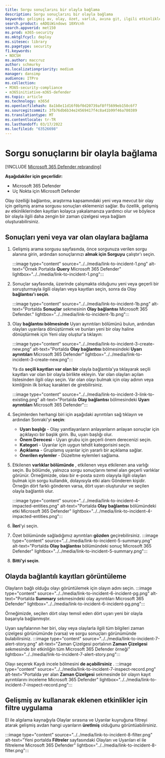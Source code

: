 ```yaml
---
title: Sorgu sonuçlarını bir olayla bağlama
description: Sorgu sonuçlarını bir olayla bağlama
keywords: gelişmiş av, olay, özet, varlık, avına git, ilgili etkinlikler, tehdit avı, siber tehdit araması, arama, sorgu, telemetri, Microsoft 365, Microsoft 365 Defender
search.product: eADQiWindows 10XVcnh
search.appverid: met150
ms.prod: m365-security
ms.mktglfcycl: deploy
ms.sitesec: library
ms.pagetype: security
f1.keywords:
- NOCSH
ms.author: maccruz
author: schmurky
ms.localizationpriority: medium
manager: dansimp
audience: ITPro
ms.collection:
- M365-security-compliance
- m365initiative-m365-defender
ms.topic: article
ms.technology: m365d
ms.openlocfilehash: 8a1b8e11d16f0bf0d20739af8ff5699eb150c6f7
ms.sourcegitcommit: 3fb76db6b34e24569417f4c8a41b99f46a780389
ms.translationtype: MT
ms.contentlocale: tr-TR
ms.lasthandoff: 03/17/2022
ms.locfileid: "63526698"
---
```

# <a name="link-query-results-to-an-incident"></a>Sorgu sonuçlarını bir olayla bağlama

[!INCLUDE [Microsoft 365 Defender rebranding](../includes/microsoft-defender.md)]


**Aşağıdakiler için geçerlidir:**
- Microsoft 365 Defender
- Uç Nokta için Microsoft Defender

Olay özelliği bağlantısı, araştırma kapsamındaki yeni veya mevcut bir olay için gelişmiş arama sorgusu sonuçları eklemenizi sağlar. Bu özellik, gelişmiş av etkinliklerinden kayıtları kolayca yakalamanıza yardımcı olur ve böylece bir olayla ilgili daha zengin bir zaman çizelgesi veya bağlam oluşturabilirsiniz. 

## <a name="link-results-to-new-or-existing-incidents"></a>Sonuçları yeni veya var olan olaylara bağlama

1. Gelişmiş arama sorgusu sayfasında, önce sorgunuza verilen sorgu alanına girin, ardından sonuçlarınızı **almak için Sorguyu** çalıştır'ı seçin.

    :::image type="content" source="../../media/link-to-incident-1.png" alt-text="Örnek Portalda **Query** Microsoft 365 Defender" lightbox="../../media/link-to-incident-1.png":::

2. Sonuçlar sayfasında, üzerinde çalışmakta olduğunu yeni veya geçerli bir soruşturmayla ilgili olayları veya kayıtları seçin, sonra da Olay **bağlantısı'ı seçin**.

    :::image type="content" source="../../media/link-to-incident-1b.png" alt-text="Portalda **Sonuçlar** sekmesinin **Olay bağlantısı** Microsoft 365 Defender." lightbox="../../media/link-to-incident-1b.png":::

3. Olay **bağlantısı bölmesinde** Uyarı ayrıntıları bölümünü bulun, ardından olayları uyarılara dönüştürmek ve  bunları yeni bir olay haline dönüştürmek için Yeni olay oluştur'a tıklayın:

    :::image type="content" source="../../media/link-to-incident-3-create-new.png" alt-text="Portalda **Olay bağlantısı** bölmesindeki **Uyarı ayrıntıları** Microsoft 365 Defender" lightbox="../../media/link-to-incident-3-create-new.png":::
    
    Ya da **seçili kayıtları var olan bir** olayla bağlantıla'ya tıklayarak seçili kayıtları var olan bir olayla birlikte ekleyin. Var olan olayları açılan listesinden ilgili olayı seçin. Var olan olayı bulmak için olay adının veya kimliğinin ilk birkaç karakteri de girebilirsiniz. 

    :::image type="content" source="../../media/link-to-incident-3-link-to-existing.png" alt-text="Portalda **Olay bağlantısı** bölmesindeki **Uyarı ayrıntıları** Microsoft 365 Defender":::

4. Seçimlerden herhangi biri için aşağıdaki ayrıntıları sağ tıklayın ve ardından Sonraki'yi **seçin**:
      - **Uyarı başlığı** - Olay yanıtlayanların anlayanların anlayan sonuçlar için açıklayıcı bir başlık girin. Bu, uyarı başlığı olur.
      - **Önem Derecesi** - Uyarı grubu için geçerli önem derecenizi seçin.
      - **Kategori** - Uyarılar için uygun tehdit kategorisini seçin.
      - **Açıklama** - Gruplamış uyarılar için yararlı bir açıklama sağlar.
      - **Önerilen eylemler** - Düzeltme eylemleri sağlama.

5. Etkilenen **varlıklar bölümünde** , etkilenen veya etkilenen ana varlığı seçin. Bu bölümde, yalnızca sorgu sonuçlarını temel alan geçerli varlıklar görünür. Örneğimizde, olası bir e-posta sızıntı olayıyla ilgili olayları bulmak için sorgu kullandık, dolayısıyla etki alanı Gönderen kişidir. Örneğin dört farklı gönderen varsa, dört uyarı oluşturulur ve seçilen olayla bağlantılı olur.

     :::image type="content" source="../../media/link-to-incident-4-impacted-entities.png" alt-text="Portalda **Olay bağlantısı** bölümündeki etki Microsoft 365 Defender" lightbox="../../media/link-to-incident-4-impacted-entities.png":::

1. **İleri**'yi seçin.
1. Özet bölümünde sağladığımız ayrıntıları **gözden** geçirebilirsiniz.
     :::image type="content" source="../../media/link-to-incident-5-summary.png" alt-text="Portalda **Olay bağlantısı** bölümündeki sonuç Microsoft 365 Defender" lightbox="../../media/link-to-incident-5-summary.png":::
     
1. **Bitti'yi seçin**.

## <a name="view-linked-records-in-the-incident"></a>Olayda bağlantılı kayıtları görüntüleme

Olayların bağlı olduğu olayı görüntülemek için olayın adını seçin.
     :::image type="content" source="../../media/link-to-incident-6-incident-pg.png" alt-text="Portalda **Summary** sekmesindeki olay ayrıntıları Microsoft 365 Defender" lightbox="../../media/link-to-incident-6-incident-pg.png":::

Örneğimizde, seçilen dört olayı temsil eden dört uyarı yeni bir olayla başarıyla bağlanmıştır. 

Uyarı sayfalarının her biri, olay veya olaylarla ilgili tüm bilgileri zaman çizelgesi görünümünde (varsa) ve sorgu sonuçları görünümünde bulabilirsiniz.
     :::image type="content" source="../../media/link-to-incident-7-alert-story.png" alt-text="Zaman Çizelgesi portalının **Zaman Çizelgesi** sekmesinde bir etkinliğin tüm Microsoft 365 Defender örneği" lightbox="../../media/link-to-incident-7-alert-story.png":::

Olayı seçerek Kaydı incele bölmesini **de açabilirsiniz** .
:::image type="content" source="../../media/link-to-incident-7-inspect-record.png" alt-text="Portalda yer alan **Zaman Çizelgesi** sekmesinde bir olayın kayıt ayrıntılarını inceleme Microsoft 365 Defender" lightbox="../../media/link-to-incident-7-inspect-record.png":::

## <a name="filter-for-events-added-using-advanced-hunting"></a>Gelişmiş av kullanarak eklenen etkinlikler için filtre uygulama
El ile algılama kaynağıyla Olaylar sırasına ve Uyarılar kuyruğuna filtreyi atarak gelişmiş avdan hangi uyarıların **üretlmiş** olduğunu görüntüabilirsiniz.

:::image type="content" source="../../media/link-to-incident-8-filter.png" alt-text="Yeni portalda **Filtreler** sayfasındaki Olayları ve Uyarıları el ile filtreleme Microsoft 365 Defender" lightbox="../../media/link-to-incident-8-filter.png":::

